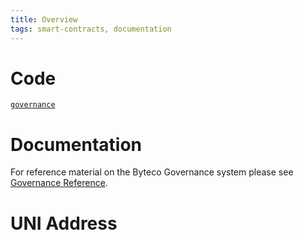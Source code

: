 ```yaml
---
title: Overview
tags: smart-contracts, documentation
---
```


# Code

[`governance`](https://github.com/Byteco/governance)

# Documentation

For reference material on the Byteco Governance system please see [Governance Reference](https://byteco.org/docs/v2/governance/governance-reference).

# UNI Address

